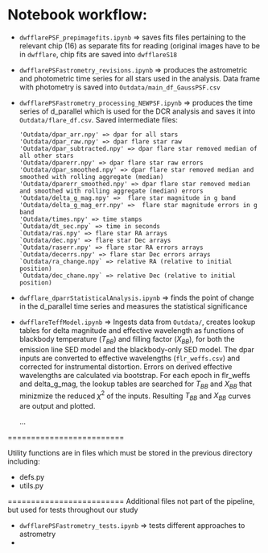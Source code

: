 # Notebook workflow:

- `dwfflarePSF_prepimagefits.ipynb` => saves fits files pertaining to the relevant chip (16) as separate fits for reading (original images have to be in `dwfflare`, chip fits are saved into `dwfflareS18` 
- `dwfflarePSFastrometry_revisions.ipynb` => produces the astrometric and photometric time series for all stars used in the analysis. Data frame with photometry is saved into `Outdata/main_df_GaussPSF.csv`
- `dwfflarePSFastrometry_processing_NEWPSF.ipynb` => produces the time series of d_parallel which is used for the DCR analysis and saves it into `Outdata/flare_df.csv`. Saved intermediate files: 

      'Outdata/dpar_arr.npy' => dpar for all stars
      'Outdata/dpar_raw.npy' => dpar flare star raw
      'Outdata/dpar_subtracted.npy' => dpar flare star removed median of all other stars
      'Outdata/dparerr.npy' => dpar flare star raw errors
      'Outdata/dpar_smoothed.npy' => dpar flare star removed median and smoothed with rolling aggregate (median)
      'Outdata/dparerr_smoothed.npy' => dpar flare star removed median and smoothed with rolling aggregate (median) errors
      'Outdata/delta_g_mag.npy' =>  flare star magnitude in g band
      'Outdata/delta_g_mag_err.npy' =>  flare star magnitude errors in g band
      'Outdata/times.npy' => time stamps
      `Outdata/dt_sec.npy` => time in seconds
      `Outdata/ras.npy' => flare star RA arrays
      `Outdata/dec.npy' => flare star Dec arrays
      `Outdata/raserr.npy' => flare star RA errors arrays
      `Outdata/decerrs.npy' => flare star Dec errors arrays
      `Outdata/ra_change.npy` => relative RA (relative to initial position)
      `Outdata/dec_chane.npy` => relative Dec (relative to initial position)

- `dwfflare_dparrStatisticalAnalysis.ipynb` => finds the point of change in the d_parallel time series and measures the statistical significance

- `dwfflareTeffModel.ipynb` => Ingests data from `Outdata/`, creates lookup tables for delta magnitude and effective wavelength as functions of blackbody temperature ($T_{BB}$) and filling factor ($X_{BB}$), for both the emission line SED model and the blackbody-only SED model. The dpar inputs are converted to effective wavelengths (`flr_weffs.csv`) and corrected for instrumental distortion. Errors on derived effective wavelengths are calculated via bootstrap. For each epoch in flr_weffs and delta_g_mag, the lookup tables are searched for $T_{BB}$ and $X_{BB}$ that minizmize the reduced $\chi^2$ of the inputs. Resulting $T_{BB}$ and $X_{BB}$ curves are output and plotted.

  ...

=========================

Utility functions are in files which must be stored in the previous directory including:
- defs.py
- utils.py

  
=========================
Additional files not part of the pipeline, but used for tests throughout our study
- `dwfflarePSFastrometry_tests.ipynb` => tests different approaches to astrometry
- 
	
